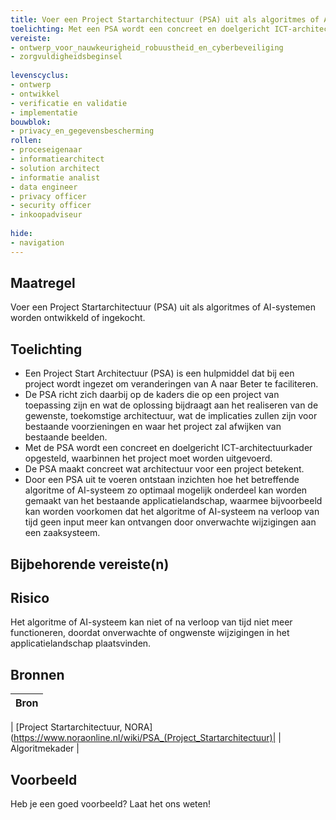 ```yaml
---
title: Voer een Project Startarchitectuur (PSA) uit als algoritmes of AI-systemen worden ontwikkeld of ingekocht.
toelichting: Met een PSA wordt een concreet en doelgericht ICT-architectuurkader opgesteld, waarbinnen het project moet worden uitgevoerd.
vereiste:
- ontwerp_voor_nauwkeurigheid_robuustheid_en_cyberbeveiliging
- zorgvuldigheidsbeginsel
  
levenscyclus:
- ontwerp
- ontwikkel
- verificatie en validatie
- implementatie
bouwblok:
- privacy_en_gegevensbescherming
rollen:
- proceseigenaar
- informatiearchitect
- solution architect
- informatie analist
- data engineer
- privacy officer
- security officer
- inkoopadviseur
  
hide:
- navigation
---
```


<!-- tags -->

## Maatregel

Voer een Project Startarchitectuur (PSA) uit als algoritmes of AI-systemen worden ontwikkeld of ingekocht.

## Toelichting

- Een Project Start Architectuur (PSA) is een hulpmiddel dat bij een project wordt ingezet om veranderingen van A naar Beter te faciliteren.
- De PSA richt zich daarbij op de kaders die op een project van toepassing zijn en wat de oplossing bijdraagt aan het realiseren van de gewenste, toekomstige architectuur, wat de implicaties zullen zijn voor bestaande voorzieningen en waar het project zal afwijken van bestaande beelden.
- Met de PSA wordt een concreet en doelgericht ICT-architectuurkader opgesteld, waarbinnen het project moet worden uitgevoerd. 
- De PSA maakt concreet wat architectuur voor een project betekent.
- Door een PSA uit te voeren ontstaan inzichten hoe het betreffende algoritme of AI-systeem zo optimaal mogelijk onderdeel kan worden gemaakt van het bestaande applicatielandschap, waarmee bijvoorbeeld kan worden voorkomen dat het algoritme of AI-systeem na verloop van tijd geen input meer kan ontvangen door onverwachte wijzigingen aan een zaaksysteem.
  
## Bijbehorende vereiste(n)

<!-- list_vereisten_on_maatregelen_page -->

## Risico
Het algoritme of AI-systeem kan niet of na verloop van tijd niet meer functioneren, doordat onverwachte of ongwenste wijzigingen in het applicatielandschap plaatsvinden. 

## Bronnen
| Bron                                                                                                                                                                     |
|--------------------------------------------------------------------------------------------------------------------------------------------------------------------------|

| [Project Startarchitectuur, NORA](https://www.noraonline.nl/wiki/PSA_(Project_Startarchitectuur)|
| Algoritmekader | 

## Voorbeeld

Heb je een goed voorbeeld? Laat het ons weten!
